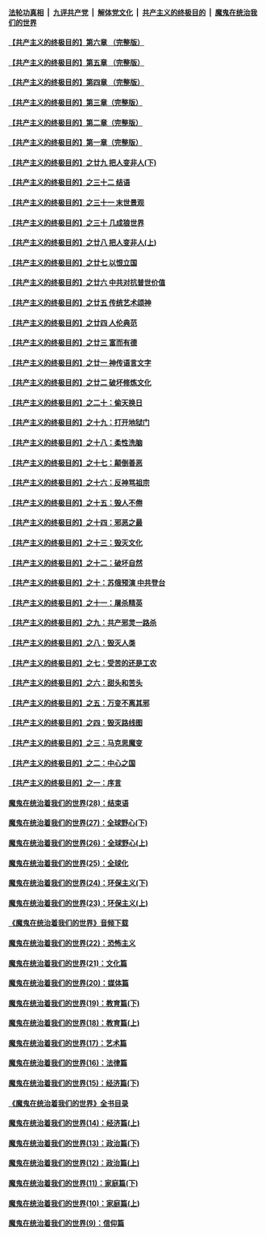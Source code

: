 ####  [法轮功真相](../../../../basic/blob/master/README.md?t=01290052) &nbsp;|&nbsp; [九评共产党](../../../../9ping.md/blob/master/README.md?t=01290052) &nbsp;|&nbsp; [解体党文化](../../../../jtdwh.md/blob/master/README.md?t=01290052)  &nbsp;|&nbsp; [共产主义的终极目的](../../../../gczydzjmd.md/blob/master/README.md?t=01290052) &nbsp;|&nbsp; [魔鬼在统治我们的世界](../../../../mgztzwmdsj.md/blob/master/README.md?t=01290052) 

#### [【共产主义的终极目的】第六章 （完整版）](../pages/nsc422/n11428913.md?t=01290052) 

#### [【共产主义的终极目的】第五章 （完整版）](../pages/nsc422/n11428912.md?t=01290052) 

#### [【共产主义的终极目的】第四章 （完整版）](../pages/nsc422/n11428907.md?t=01290052) 

#### [【共产主义的终极目的】第三章（完整版）](../pages/nsc422/n11428848.md?t=01290052) 

#### [【共产主义的终极目的】第二章（完整版）](../pages/nsc422/n11428831.md?t=01290052) 

#### [【共产主义的终极目的】第一章（完整版）](../pages/nsc422/n11417651.md?t=01290052) 

#### [【共产主义的终极目的】之廿九 把人变非人(下)](../pages/nsc422/n11344140.md?t=01290052) 

#### [【共产主义的终极目的】之三十二 结语](../pages/nsc422/n11360535.md?t=01290052) 

#### [【共产主义的终极目的】之三十一 末世景观](../pages/nsc422/n11351129.md?t=01290052) 

#### [【共产主义的终极目的】之三十 几成狼世界](../pages/nsc422/n11348280.md?t=01290052) 

#### [【共产主义的终极目的】之廿八 把人变非人(上)](../pages/nsc422/n11340492.md?t=01290052) 

#### [【共产主义的终极目的】之廿七 以恨立国](../pages/nsc422/n11336944.md?t=01290052) 

#### [【共产主义的终极目的】之廿六 中共对抗普世价值](../pages/nsc422/n11324785.md?t=01290052) 

#### [【共产主义的终极目的】之廿五 传统艺术颂神](../pages/nsc422/n11296396.md?t=01290052) 

#### [【共产主义的终极目的】之廿四 人伦典范](../pages/nsc422/n11296397.md?t=01290052) 

#### [【共产主义的终极目的】之廿三 富而有德](../pages/nsc422/n11283598.md?t=01290052) 

#### [【共产主义的终极目的】之廿一 神传语言文字](../pages/nsc422/n11263265.md?t=01290052) 

#### [【共产主义的终极目的】之廿二 破坏修炼文化](../pages/nsc422/n11245728.md?t=01290052) 

#### [【共产主义的终极目的】之二十：偷天换日](../pages/nsc422/n11238846.md?t=01290052) 

#### [【共产主义的终极目的】之十九：打开地狱门](../pages/nsc422/n11206376.md?t=01290052) 

#### [【共产主义的终极目的】之十八：柔性洗脑](../pages/nsc422/n11199994.md?t=01290052) 

#### [【共产主义的终极目的】之十七：颠倒善恶](../pages/nsc422/n11179782.md?t=01290052) 

#### [【共产主义的终极目的】之十六：反神骂祖宗](../pages/nsc422/n11166798.md?t=01290052) 

#### [【共产主义的终极目的】之十五：毁人不倦](../pages/nsc422/n11166792.md?t=01290052) 

#### [【共产主义的终极目的】之十四：邪恶之最](../pages/nsc422/n11150249.md?t=01290052) 

#### [【共产主义的终极目的】之十三：毁灭文化](../pages/nsc422/n11135227.md?t=01290052) 

#### [【共产主义的终极目的】之十二：破坏自然](../pages/nsc422/n11135214.md?t=01290052) 

#### [【共产主义的终极目的】之十：苏俄预演 中共登台](../pages/nsc422/n11118424.md?t=01290052) 

#### [【共产主义的终极目的】之十一：屠杀精英](../pages/nsc422/n11118442.md?t=01290052) 

#### [【共产主义的终极目的】之九：共产邪灵一路杀](../pages/nsc422/n11114139.md?t=01290052) 

#### [【共产主义的终极目的】之八：毁灭人类](../pages/nsc422/n11108503.md?t=01290052) 

#### [【共产主义的终极目的】之七：受苦的还是工农](../pages/nsc422/n11101809.md?t=01290052) 

#### [【共产主义的终极目的】之六：甜头和苦头](../pages/nsc422/n11096971.md?t=01290052) 

#### [【共产主义的终极目的】之五：万变不离其邪](../pages/nsc422/n11091285.md?t=01290052) 

#### [【共产主义的终极目的】之四：毁灭路线图](../pages/nsc422/n11086284.md?t=01290052) 

#### [【共产主义的终极目的】之三：马克思魔变](../pages/nsc422/n11061941.md?t=01290052) 

#### [【共产主义的终极目的】之二：中心之国](../pages/nsc422/n11047728.md?t=01290052) 

#### [【共产主义的终极目的】之一：序言](../pages/nsc422/n11086077.md?t=01290052) 

#### [魔鬼在统治着我们的世界(28)：结束语](../pages/nsc422/n10936246.md?t=01290052) 

#### [魔鬼在统治着我们的世界(27)：全球野心(下)](../pages/nsc422/n10928319.md?t=01290052) 

#### [魔鬼在统治着我们的世界(26)：全球野心(上)](../pages/nsc422/n10900318.md?t=01290052) 

#### [魔鬼在统治着我们的世界(25)：全球化](../pages/nsc422/n10788205.md?t=01290052) 

#### [魔鬼在统治着我们的世界(24)：环保主义(下)](../pages/nsc422/n10695307.md?t=01290052) 

#### [魔鬼在统治着我们的世界(23)：环保主义(上)](../pages/nsc422/n10688613.md?t=01290052) 

#### [《魔鬼在统治着我们的世界》音频下载](../pages/nsc422/n10635553.md?t=01290052) 

#### [魔鬼在统治着我们的世界(22)：恐怖主义](../pages/nsc422/n10614727.md?t=01290052) 

#### [魔鬼在统治着我们的世界(21)：文化篇](../pages/nsc422/n10597706.md?t=01290052) 

#### [魔鬼在统治着我们的世界(20)：媒体篇](../pages/nsc422/n10586579.md?t=01290052) 

#### [魔鬼在统治着我们的世界(19)：教育篇(下)](../pages/nsc422/n10564808.md?t=01290052) 

#### [魔鬼在统治着我们的世界(18)：教育篇(上)](../pages/nsc422/n10526970.md?t=01290052) 

#### [魔鬼在统治着我们的世界(17)：艺术篇](../pages/nsc422/n10499093.md?t=01290052) 

#### [魔鬼在统治着我们的世界(16)：法律篇](../pages/nsc422/n10485969.md?t=01290052) 

#### [魔鬼在统治着我们的世界(15)：经济篇(下)](../pages/nsc422/n10469975.md?t=01290052) 

#### [《魔鬼在统治着我们的世界》全书目录](../pages/nsc422/n10464261.md?t=01290052) 

#### [魔鬼在统治着我们的世界(14)：经济篇(上)](../pages/nsc422/n10457370.md?t=01290052) 

#### [魔鬼在统治着我们的世界(13)：政治篇(下)](../pages/nsc422/n10448270.md?t=01290052) 

#### [魔鬼在统治着我们的世界(12)：政治篇(上)](../pages/nsc422/n10444576.md?t=01290052) 

#### [魔鬼在统治着我们的世界(11)：家庭篇(下)](../pages/nsc422/n10440961.md?t=01290052) 

#### [魔鬼在统治着我们的世界(10)：家庭篇(上)](../pages/nsc422/n10435448.md?t=01290052) 

#### [魔鬼在统治着我们的世界(9)：信仰篇](../pages/nsc422/n10432159.md?t=01290052) 

